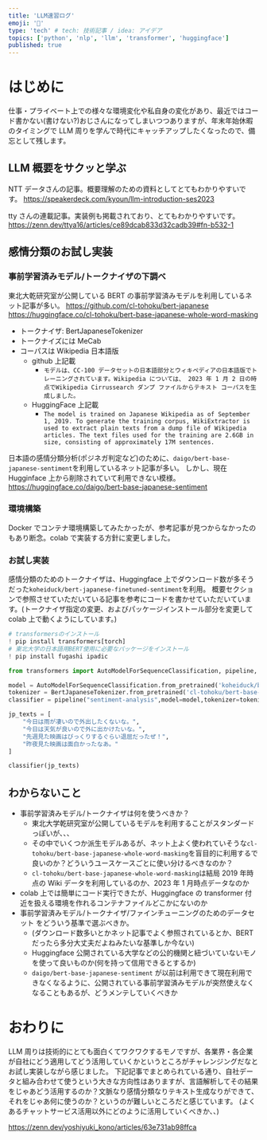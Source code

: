 ```yaml
---
title: 'LLM速習ログ'
emoji: '🤗'
type: 'tech' # tech: 技術記事 / idea: アイデア
topics: ['python', 'nlp', 'llm', 'transformer', 'huggingface']
published: true
---
```


# はじめに

仕事・プライベート上での様々な環境変化や私自身の変化があり、最近ではコード書かない(書けない?)おじさんになってしまいつつありますが、年末年始休暇のタイミングで LLM 周りを学んで時代にキャッチアップしたくなったので、備忘として残します。

## LLM 概要をサクッと学ぶ

NTT データさんの記事。概要理解のための資料としてとてもわかりやすいです。
https://speakerdeck.com/kyoun/llm-introduction-ses2023

tty さんの連載記事。実装例も掲載されており、とてもわかりやすいです。
https://zenn.dev/ttya16/articles/ce89dcab833d32cadb39#fn-b532-1

## 感情分類のお試し実装

### 事前学習済みモデル/トークナイザの下調べ

東北大乾研究室が公開している BERT の事前学習済みモデルを利用しているネット記事が多い。
https://github.com/cl-tohoku/bert-japanese
https://huggingface.co/cl-tohoku/bert-base-japanese-whole-word-masking

- トークナイザ: BertJapaneseTokenizer
- トークナイズには MeCab
- コーパスは Wikipedia 日本語版
  - github 上記載
    - `モデルは、CC-100 データセットの日本語部分とウィキペディアの日本語版でトレーニングされています。Wikipedia については、 2023 年 1 月 2 日の時点でWikipedia Cirrussearch ダンプ ファイルからテキスト コーパスを生成しました。`
  - HuggingFace 上記載
    - `The model is trained on Japanese Wikipedia as of September 1, 2019. To generate the training corpus, WikiExtractor is used to extract plain texts from a dump file of Wikipedia articles. The text files used for the training are 2.6GB in size, consisting of approximately 17M sentences.`

日本語の感情分類分析(ポジネガ判定など)のために、`daigo/bert-base-japanese-sentiment`を利用しているネット記事が多い。
しかし、現在 Hugginface 上から削除されていて利用できない模様。
https://huggingface.co/daigo/bert-base-japanese-sentiment

### 環境構築

Docker でコンテナ環境構築してみたかったが、参考記事が見つからなかったのもあり断念。colab で実装する方針に変更しました。

### お試し実装

感情分類のためのトークナイザは、Huggingface 上でダウンロード数が多そうだった`koheiduck/bert-japanese-finetuned-sentiment`を利用。
概要セクションで参照させていただいている記事を参考にコードを書かせていただいています。(トークナイザ指定の変更、およびパッケージインストール部分を変更して colab 上で動くようにしています。)

```python
# transformersのインストール
! pip install transformers[torch]
# 東北大学の日本語用BERT使用に必要なパッケージをインストール
! pip install fugashi ipadic

from transformers import AutoModelForSequenceClassification, pipeline, BertJapaneseTokenizer

model = AutoModelForSequenceClassification.from_pretrained('koheiduck/bert-japanese-finetuned-sentiment')
tokenizer = BertJapaneseTokenizer.from_pretrained('cl-tohoku/bert-base-japanese-whole-word-masking')
classifier = pipeline("sentiment-analysis",model=model,tokenizer=tokenizer)

jp_texts = [
    "今日は雨が凄いので外出したくないな。",
    "今日は天気が良いので外に出かけたいな。",
    "先週見た映画はびっくりするぐらい退屈だったぜ！",
    "昨夜見た映画は面白かったなあ。"
]

classifier(jp_texts)
```

## わからないこと

- 事前学習済みモデル/トークナイザは何を使うべきか？
  - 東北大学乾研究室が公開しているモデルを利用することがスタンダードっぽいが、、、
  - その中でいくつか派生モデルあるが、ネット上よく使われていそうな`cl-tohoku/bert-base-japanese-whole-word-masking`を盲目的に利用するで良いのか？どういうユースケースごとに使い分けるべきなのか？
  - `cl-tohoku/bert-base-japanese-whole-word-masking`は結局 2019 年時点の Wiki データを利用しているのか、2023 年 1 月時点データなのか
- colab 上では簡単にコード実行できたが、Huggingface の transformer 付近を扱える環境を作れるコンテナファイルどこかにないのか
- 事前学習済みモデル/トークナイザ/ファインチューニングのためのデータセット をどういう基準で選ぶべきか。
  - (ダウンロード数多いとかネット記事でよく参照されているとか、BERT だったら多分大丈夫だよねみたいな基準しか今ない)
  - Huggingface 公開されている大学などの公的機関と紐づいていないモノを使って良いものか(何を持って信用できるとするか)
  - `daigo/bert-base-japanese-sentiment` が以前は利用できて現在利用できなくなるように、公開されている事前学習済みモデルが突然使えなくなることもあるが、どうメンテしていくべきか

# おわりに

LLM 周りは技術的にとても面白くてワクワクするモノですが、各業界・各企業が自社にどう適用してどう活用していくかというところがチャレンジングだなとお試し実装しながら感じました。
下記記事でまとめられている通り、自社データと組み合わせて使うという大きな方向性はありますが、言語解析してその結果をじゃあどう活用するのか？文脈なり感情分類なりテキスト生成なりができて、それをじゃあ何に使うのか？というのが難しいところだと感じています。
(よくあるチャットサービス活用以外にどのように活用していくべきか、、)

https://zenn.dev/yoshiyuki_kono/articles/63e731ab98ffca
